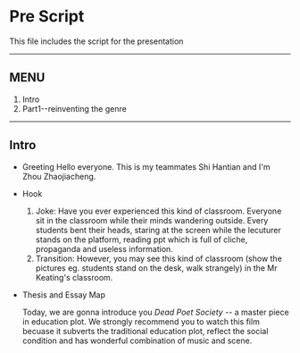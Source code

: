 # Pre Script

This file includes the script for the presentation

---

## MENU

1. Intro
2. Part1--reinventing the genre

---

## Intro

- Greeting
    Hello everyone. This is my teammates Shi Hantian and I'm Zhou Zhaojiacheng.
- Hook
    1. Joke:
        Have you ever experienced this kind of classroom. Everyone sit in the classroom while their minds wandering outside. Every students bent their heads, staring at the screen while the lecuturer stands on the platform, reading ppt which is full of cliche, propaganda and useless information.
    2. Transition:
        However, you may see this kind of classroom (show the pictures eg. students stand on the desk, walk strangely) in the Mr Keating's classroom.
- Thesis and Essay Map

    Today, we are gonna introduce you *Dead Poet Society* -- a master piece in education plot. We strongly recommend you to watch this film becuase it subverts the traditional education plot, reflect the social condition and has wonderful combination of music and scene.
